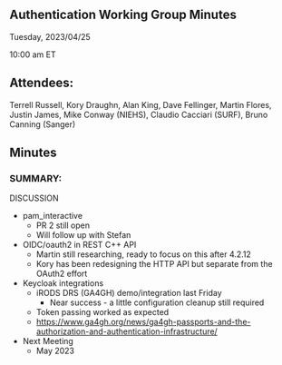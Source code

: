## Authentication Working Group Minutes

Tuesday, 2023/04/25

10:00 am ET

## Attendees:

Terrell Russell, Kory Draughn, Alan King, Dave Fellinger, Martin Flores, Justin James, Mike Conway (NIEHS), Claudio Cacciari (SURF), Bruno Canning (Sanger)

## Minutes

### SUMMARY:

DISCUSSION

 - pam_interactive
   - PR 2 still open
   - Will follow up with Stefan
 - OIDC/oauth2 in REST C++ API
   - Martin still researching, ready to focus on this after 4.2.12
   - Kory has been redesigning the HTTP API but separate from the OAuth2 effort
 - Keycloak integrations
   - iRODS DRS (GA4GH) demo/integration last Friday
     - Near success - a little configuration cleanup still required
   - Token passing worked as expected
   - https://www.ga4gh.org/news/ga4gh-passports-and-the-authorization-and-authentication-infrastructure/ 
 - Next Meeting
   - May 2023

